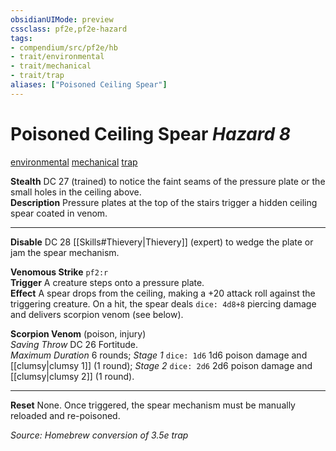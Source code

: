 ```yaml
---
obsidianUIMode: preview
cssclass: pf2e,pf2e-hazard
tags:
- compendium/src/pf2e/hb
- trait/environmental
- trait/mechanical
- trait/trap
aliases: ["Poisoned Ceiling Spear"]
---
```


# Poisoned Ceiling Spear *Hazard 8*  
[environmental](environmental.md "Environmental Hazard Trait") [mechanical](mechanical.md "Mechanical Item Trait") [trap](trap.md "Trap Hazard Trait")  

**Stealth** DC 27 (trained) to notice the faint seams of the pressure plate or the small holes in the ceiling above.  
**Description** Pressure plates at the top of the stairs trigger a hidden ceiling spear coated in venom.  

---
**Disable** DC 28 [[Skills#Thievery|Thievery]] (expert) to wedge the plate or jam the spear mechanism.  

**Venomous Strike** `pf2:r`  
**Trigger** A creature steps onto a pressure plate.  
**Effect** A spear drops from the ceiling, making a +20 attack roll against the triggering creature. On a hit, the spear deals `dice: 4d8+8` piercing damage and delivers scorpion venom (see below).  

**Scorpion Venom** (poison, injury)  
*Saving Throw* DC 26 Fortitude.  
*Maximum Duration* 6 rounds; *Stage 1* `dice: 1d6` 1d6 poison damage and [[clumsy|clumsy 1]] (1 round); *Stage 2* `dice: 2d6` 2d6 poison damage and [[clumsy|clumsy 2]] (1 round).  

---
**Reset** None. Once triggered, the spear mechanism must be manually reloaded and re-poisoned.  

*Source: Homebrew conversion of 3.5e trap*
